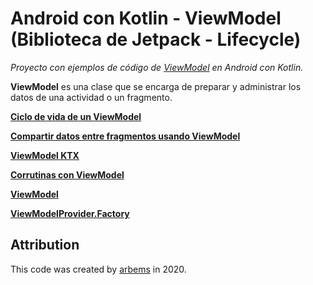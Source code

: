 # Android con Kotlin - ViewModel (Biblioteca de Jetpack - Lifecycle)

*Proyecto con ejemplos de código de [ViewModel](https://developer.android.com/topic/libraries/architecture/viewmodel) en Android con Kotlin.*

**ViewModel** es una clase que se encarga de preparar y administrar los datos de una actividad o un fragmento.

[**Ciclo de vida de un ViewModel**](https://github.com/arbems/Android-with-Kotlin-Architecture-Components/tree/master/ViewModel/Ciclo%20de%20vida%20de%20un%20ViewModel)

[**Compartir datos entre fragmentos usando ViewModel**](https://github.com/arbems/Android-with-Kotlin-Architecture-Components/tree/master/ViewModel/Compartir%20datos%20entre%20fragmentos%20usando%20ViewModel)

[**ViewModel KTX**](https://github.com/arbems/Android-with-Kotlin-Architecture-Components/tree/master/ViewModel/ViewModel%20KTX)

[**Corrutinas con ViewModel**]()

[**ViewModel**](https://github.com/arbems/Android-with-Kotlin-Architecture-Components/tree/master/ViewModel/ViewModel)

[**ViewModelProvider.Factory**](https://github.com/arbems/Android-with-Kotlin-Architecture-Components/tree/master/ViewModel/ViewModelProvider.Factory)

## Attribution

This code was created by [arbems](https://github.com/arbems) in 2020.
